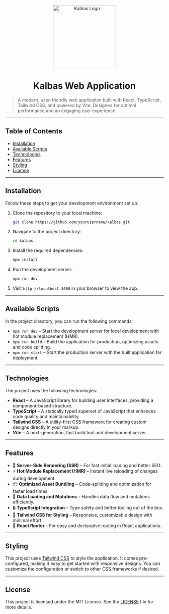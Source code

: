 <p align="center">
  <img src="https://github.com/user-attachments/assets/88f8c28c-408e-48e5-ae73-8a063fbbf491" alt="Kalbas Logo" width="200"/>
</p>

<h1 align="center">Kalbas Web Application</h1>

> A modern, user-friendly web application built with React, TypeScript, Tailwind CSS, and powered by Vite. Designed for optimal performance and an engaging user experience.

---

## Table of Contents

- [Installation](#installation)
- [Available Scripts](#available-scripts)
- [Technologies](#technologies)
- [Features](#features)
- [Styling](#styling)
- [License](#license)

---

## Installation

Follow these steps to get your development environment set up:

1. Clone the repository to your local machine:

   ```bash
   git clone https://github.com/yourusername/kalbas.git
   ```

2. Navigate to the project directory:

   ```bash
   cd kalbas
   ```

3. Install the required dependencies:

   ```bash
   npm install
   ```

4. Run the development server:

   ```bash
   npm run dev
   ```

5. Visit `http://localhost:3000` in your browser to view the app.

---

## Available Scripts

In the project directory, you can run the following commands:

- `npm run dev` – Start the development server for local development with hot module replacement (HMR).
- `npm run build` – Build the application for production, optimizing assets and code splitting.
- `npm run start` – Start the production server with the built application for deployment.

---

## Technologies

The project uses the following technologies:

- **React** – A JavaScript library for building user interfaces, providing a component-based structure.
- **TypeScript** – A statically typed superset of JavaScript that enhances code quality and maintainability.
- **Tailwind CSS** – A utility-first CSS framework for creating custom designs directly in your markup.
- **Vite** – A next-generation, fast build tool and development server.

---

## Features

- 🚀 **Server-Side Rendering (SSR)** – For fast initial loading and better SEO.
- ⚡️ **Hot Module Replacement (HMR)** – Instant live reloading of changes during development.
- 📦 **Optimized Asset Bundling** – Code-splitting and optimization for faster load times.
- 🔄 **Data Loading and Mutations** – Handles data flow and mutations efficiently.
- 🔒 **TypeScript Integration** – Type safety and better tooling out of the box.
- 🎨 **Tailwind CSS for Styling** – Responsive, customizable design with minimal effort.
- 📖 **React Router** – For easy and declarative routing in React applications.

---

## Styling

This project uses [Tailwind CSS](https://tailwindcss.com/) to style the application. It comes pre-configured, making it easy to get started with responsive designs. You can customize the configuration or switch to other CSS frameworks if desired.

---

## License

This project is licensed under the MIT License. See the [LICENSE](LICENSE) file for more details.
